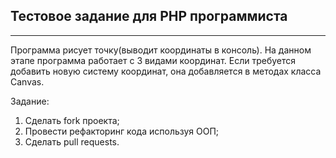 ## **Тестовое задание для PHP программиста**
-------------

Программа рисует точку(выводит координаты в консоль). На данном этапе программа работает с 3 видами 
координат. Если требуется добавить новую систему координат, она добавляется в методах класса Canvas.

Задание:
1) Сделать fork проекта;
2) Провести рефакторинг кода используя ООП;
3) Сделать pull requests.